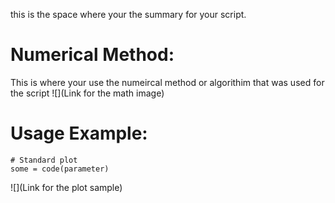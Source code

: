 this is the space where your the summary for your script.

# Numerical Method:
This is where your use the numeircal method or algorithim that was used for the script
![](Link for the math image)



# Usage Example:

```
# Standard plot
some = code(parameter)

```

![](Link for the plot sample)
